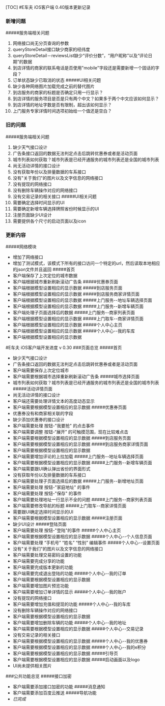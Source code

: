 [TOC]
#E车夫 iOS客户端 0.40版本更新记录
### 新增问题

#####服务端相关问题
1. 网络接口尚无分页查询的参数
2. queryStoreDetail接口缺少商家的经纬度
3. queryStoreDetail－reviewsList缺少“评价分数”，“用户昵称”以及“评论日期”的数据
4. 到店详情的商家的联系电话是否使用"mobile"字段还是需要新增一个固话的字段？
5. 订单状态缺少已取消的状态
#####UI相关问题
1. 缺少各种网络图片加载完成之前的替代图片
2. 到店服务的商家的标题是否确定只用一行显示？
3. 到店详情的服务项目是否是只有两个中文？如果多于两个中文应该如何显示？
4. 到店详情的地址字数是否有限制，超出该如何显示？
5. 上门服务专家详情时间选项初始给一个值还是空白？
### 旧的问题

#####服务端相关问题
1. 缺少天气接口设计
2. 广告条接口返回的数据无法判定点击后跳转优惠券或者是活动页面
3. 城市列表如何获取？城市列表是已经开通服务的城市列表还是全国的城市列表
4. 尚无活动详情的接口设计
5. 没有获取年份以及排量数据的车系接口
6. 没有"关于我们"的图片以及文字信息的网络接口
7. 没有提现的网络接口
8. 没有删除车辆操作对应的网络接口
9. 没有交易记录的相关接口
#####UI相关问题
1. 需要确定选择时间显示的UI
2. 需要确定新增车辆选择牌照省份时候显示的UI
3. 注册页面缺少UI设计
4. 需要提供各个尺寸的启动页面以及icon
### 更新内容

#####网络模块
+ 增加了网络接口
+ 增加了测试模式，该模式下所有的接口访问一个特定的url，然后读取本地相应的json文件并且返回
#####首页
+ 客户端保存了上次定位的城市数据
+ 客户端根据城市重新刷新滚动广告条
#####优惠券页面
+ 客户端根据模型设置相应的显示数据 
#####到店服务页面
+ 客户端根据模型设置相应的显示数据
#####到店服务商家详情页面
+ 客户端根据模型设置相应的显示数据
#####上门服务--地址车辆选择页面
+ 客户端根据模型设置相应的显示数据
#####上门服务--新增车辆页面
+ 客户端处理子页面选择后的数据
#####上门服务--商家列表页面
+ 客户端根据模型设置相应的显示数据
#####上门取车--商家详情页面 
+ 客户端根据模型设置相应的显示数据
#####个人中心主页
+ 客户端根据模型设置相应的显示数据
#####个人中心--我的车库
+ 客户端根据模型设置相应的显示数据


    
#E车夫 iOS客户端开发进度   v 0.30
###页面总览
#####首页
+ 缺少天气接口设计
+ 广告条接口返回的数据无法判定点击后跳转优惠券或者是活动页面 
+ 客户端需要保存上次定位城市
+ 客户端需要根据城市选择重新刷新滚动广告条
#####城市选择页面
+ 城市列表如何获取？城市列表是已经开通服务的城市列表还是全国的城市列表
#####活动详情页面
+ 尚无活动详情的接口设计
+ 客户端还需要处理详情文本的高度动态显示
+ 客户端需要根据模型设置相应的显示数据
#####优惠券页面
+ 优惠券没有和商家相关联的字段
+ 缺少添加优惠券的接口设计
+ 客户端需要处理 按钮-"我要抢" 的点击事件
+ 客户端需要调整 按钮-“展开” 的可触摸范围，现在比较难点击
+ 客户端需要根据模型设置相应的显示数据
#####到店服务页面
+ 客户端需要根据模型设置相应的显示数据
#####到店服务商家详情页面
+ 客户端需要根据模型设置相应的显示数据
+ 客户端需要增加评论的上拉加载
#####上门服务--地址车辆选择页面
+ 客户端需要根据模型设置相应的显示数据
#####上门服务--新增车辆页面
+ 客户端需要跟UI确认弹出省份的界面形式
+ 没有获取年份以及排量数据的车系接口
+ 客户端需要处理子页面选择后的数据
#####上门服务--新增地址页面
+ 客户端需要处理 按钮-"家庭地址" 的事件
+ 客户端需要处理 按钮-"保存" 的事件
+ 客户端需要处理地址一行显示不全的问题
#####上门服务--商家列表页面
+ 客户端需要修改导航的标题
#####上门取车--商家详情页面 
+ 需要跟UI确定选择时间显示的UI
+ 客户端需要根据模型设置相应的显示数据
#####注册页面
+ 缺少UI设计
#####登陆页面
+ 客户端需要处理 按钮-"登陆"的事件
#####个人中心主页
+ 客户端需要根据模型设置相应的显示数据
#####个人中心--个人信息页面
+ 客户端需要处理 “手机号” “姓名” “性别” 编辑事件
#####个人中心--设置页面
+ 没有"关于我们"的图片以及文字信息的网络接口
+ 客户端需要处理交易密码设置的功能
+ 客户端需要完成分享的功能
+ 客户端需要完成版本更新的功能
+ 客户端需要完成退出登陆的功能
#####个人中心--我的订单
+ 客户端需要根据模型设置相应的显示数据
+ 客户端需要增加图片预览功能
+ 客户端需要增加订单详情的显示
#####个人中心--我的账户
+ 没有提现的网络接口
+ 客户端需要增加充值和提现的功能
#####个人中心--我的车库
+ 没有删除车辆操作对应的网络接口
+ 客户端需要根据模型设置相应的显示数据
+ 客户端需要增加删除车辆的功能
#####个人中心--我的地址
+ 客户端需要根据模型设置相应的显示数据
#####个人中心--交易记录
+ 没有交易记录的相关接口
+ 客户端需要根据模型设置相应的显示数据
#####个人中心--我的优惠券
+ 客户端需要根据模型设置相应的显示数据
#####个人中心--我的e积分
+ 客户端需要根据模型设置相应的显示数据
#####引导页
+ 客户端需要根据模型设置相应的显示数据
#####启动画面以及logo
+ UI尚未提供相关图片

###公共功能总览
#####接口加密
+ 客户端需要添加接口加密的功能
#####消息通知
+ 客户端需要添加百度云推送
#####导航功能
+ _已完成_

